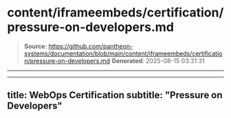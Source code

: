 # content/iframeembeds/certification/pressure-on-developers.md

> **Source**: https://github.com/pantheon-systems/documentation/blob/main/content/iframeembeds/certification/pressure-on-developers.md
> **Generated**: 2025-08-15 03:31:31

---

---
title: WebOps Certification
subtitle: "Pressure on Developers"
---

<Partial file="certification-guide/pressure-on-developers.md" />
